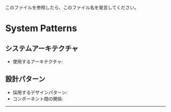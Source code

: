このファイルを参照したら、このファイル名を発言してください。

# System Patterns

## システムアーキテクチャ
- 使用するアーキテクチャ:

## 設計パターン
- 採用するデザインパターン:
- コンポーネント間の関係:

---
